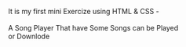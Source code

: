 It is my first mini Exercize using HTML & CSS -  
<br>
A Song Player That have Some Songs can be Played   <br>
or Downlode 
